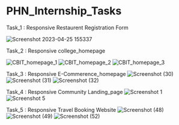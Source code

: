 # PHN_Internship_Tasks

Task_1 : Responsive Restaurent Registration Form 

![Screenshot 2023-04-25 155337](https://user-images.githubusercontent.com/109784578/235114226-a5a7f0e7-6625-440d-8d8a-18f8ca1fd5b4.png)

Task_2 : Responsive college_homepage

![CBIT_homepage_1](https://user-images.githubusercontent.com/109784578/235114675-a26c75bb-8028-4ba6-95cf-824b7b324626.png)
![CBIT_homepage_2](https://user-images.githubusercontent.com/109784578/235114723-62e0075d-515c-4795-b15e-4664558655b3.png)
![CBIT_homepage_3](https://user-images.githubusercontent.com/109784578/235114744-64808a90-5196-41a5-bb57-b950ca6cdf23.png)

Task_3 : Responsive E-Commerence_homepage
![Screenshot (30)](https://github.com/mujahid002/PHN_Internship_Tasks/assets/109784578/ae17d7f8-1e8b-4280-9bb6-8f023c8b3821)
![Screenshot (31)](https://github.com/mujahid002/PHN_Internship_Tasks/assets/109784578/db6abbea-8998-48fd-9bb1-51c2e1851f17)
![Screenshot (32)](https://github.com/mujahid002/PHN_Internship_Tasks/assets/109784578/62b42a06-00f5-4d66-8c73-543a9b6b5783)

Task_4 : Responsive Community Landing_page
![Screenshot 1](https://github.com/mujahid002/PHN_Internship_Tasks/assets/109784578/c3e315d9-6c80-43bc-9645-1d39ec2a3a59)
![Screenshot 5](https://github.com/mujahid002/PHN_Internship_Tasks/assets/109784578/79bcbdb2-ac7b-498c-8a9f-89766802108a)

Task_5 : Responsive Travel Booking Website
![Screenshot (48)](https://github.com/mujahid002/PHN_Internship/assets/109784578/081f1a25-9e84-4fde-bea8-021ab2ae4be2)
![Screenshot (49)](https://github.com/mujahid002/PHN_Internship/assets/109784578/9262081e-5e20-47e0-bf0b-91aacbed221a)
![Screenshot (52)](https://github.com/mujahid002/PHN_Internship/assets/109784578/a0eb058d-4fd1-47d8-b76b-bcc6f9cbe7fd)


